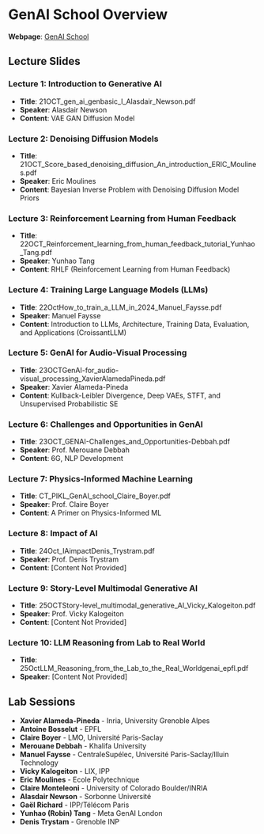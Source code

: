 # GenAI School Overview

**Webpage**: [GenAI School](https://paris-genai-school.github.io/)

## Lecture Slides

### Lecture 1: Introduction to Generative AI
- **Title**: 21OCT_gen_ai_genbasic_I_Alasdair_Newson.pdf
- **Speaker**: Alasdair Newson
- **Content**: VAE GAN Diffusion Model

### Lecture 2: Denoising Diffusion Models
- **Title**: 21OCT_Score_based_denoising_diffusion_An_introduction_ERIC_Moulines.pdf
- **Speaker**: Eric Moulines
- **Content**: Bayesian Inverse Problem with Denoising Diffusion Model Priors

### Lecture 3: Reinforcement Learning from Human Feedback
- **Title**: 22OCT_Reinforcement_learning_from_human_feedback_tutorial_Yunhao_Tang.pdf
- **Speaker**: Yunhao Tang
- **Content**: RHLF (Reinforcement Learning from Human Feedback)

### Lecture 4: Training Large Language Models (LLMs)
- **Title**: 22OctHow_to_train_a_LLM_in_2024_Manuel_Faysse.pdf
- **Speaker**: Manuel Faysse
- **Content**: Introduction to LLMs, Architecture, Training Data, Evaluation, and Applications (CroissantLLM)

### Lecture 5: GenAI for Audio-Visual Processing
- **Title**: 23OCTGenAI-for_audio-visual_processing_XavierAlamedaPineda.pdf
- **Speaker**: Xavier Alameda-Pineda
- **Content**: Kullback-Leibler Divergence, Deep VAEs, STFT, and Unsupervised Probabilistic SE

### Lecture 6: Challenges and Opportunities in GenAI
- **Title**: 23OCT_GENAI-Challenges_and_Opportunities-Debbah.pdf
- **Speaker**: Prof. Merouane Debbah
- **Content**: 6G, NLP Development

### Lecture 7: Physics-Informed Machine Learning
- **Title**: CT_PIKL_GenAI_school_Claire_Boyer.pdf
- **Speaker**: Prof. Claire Boyer
- **Content**: A Primer on Physics-Informed ML

### Lecture 8: Impact of AI
- **Title**: 24Oct_IAimpactDenis_Trystram.pdf
- **Speaker**: Prof. Denis Trystram
- **Content**: [Content Not Provided]

### Lecture 9: Story-Level Multimodal Generative AI
- **Title**: 25OCTStory-level_multimodal_generative_AI_Vicky_Kalogeiton.pdf
- **Speaker**: Prof. Vicky Kalogeiton
- **Content**: [Content Not Provided]

### Lecture 10: LLM Reasoning from Lab to Real World
- **Title**: 25OctLLM_Reasoning_from_the_Lab_to_the_Real_Worldgenai_epfl.pdf
- **Speaker**: [Content Not Provided]

## Lab Sessions

- **Xavier Alameda-Pineda** - Inria, University Grenoble Alpes
- **Antoine Bosselut** - EPFL
- **Claire Boyer** - LMO, Université Paris-Saclay
- **Merouane Debbah** - Khalifa University
- **Manuel Faysse** - CentraleSupélec, Université Paris-Saclay/Illuin Technology
- **Vicky Kalogeiton** - LIX, IPP
- **Eric Moulines** - Ecole Polytechnique
- **Claire Monteleoni** - University of Colorado Boulder/INRIA
- **Alasdair Newson** - Sorbonne Université
- **Gaël Richard** - IPP/Télécom Paris
- **Yunhao (Robin) Tang** - Meta GenAI London
- **Denis Trystam** - Grenoble INP

